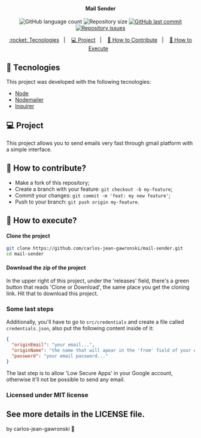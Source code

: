 <h4 align="center">
  Mail Sender
</h4>
<p align="center">
  <img alt="GitHub language count" src="https://img.shields.io/github/languages/count/carlos-jean-gawronski/mail-sender">

  <img alt="Repository size" src="https://img.shields.io/github/repo-size/carlos-jean-gawronski/mail-sender">
  
  <a href="https://github.com/carlos-jean-gawronski/mail-sender/commits/master">
    <img alt="GitHub last commit" src="https://img.shields.io/github/last-commit/carlos-jean-gawronski/mail-sender">
  </a>

  <a href="https://github.com/carlos-jean-gawronski/mail-sender/issues">
    <img alt="Repository issues" src="https://img.shields.io/github/issues/carlos-jean-gawronski/mail-sender">
  </a>
</p>
<p align="center">
  <a href="#rocket-tecnologies"> :rocket: Tecnologies</a>&nbsp;&nbsp;&nbsp;|&nbsp;&nbsp;&nbsp;
  <a href="#-project">💻 Project</a>&nbsp;&nbsp;&nbsp;|&nbsp;&nbsp;&nbsp;
  <a href="#-how-to-contribute">🤔 How to Contribute</a>&nbsp;&nbsp;&nbsp;|&nbsp;&nbsp;&nbsp;
  <a href="#-how-to-execute">🔖 How to Execute</a>&nbsp;&nbsp;&nbsp;
</p>

## :rocket: Tecnologies

This project was developed with the following tecnologies:

- [Node](https://nodejs.org/en/)
- [Nodemailer](https://nodemailer.com/about/)
- [Inquirer](https://www.npmjs.com/package/inquirer)

## 💻 Project

This project allows you to send emails very fast through gmail platform with a simple interface.

## 🤔 How to contribute?

- Make a fork of this repository;
- Create a branch with your feature: `git checkout -b my-feature`;
- Commit your changes: `git commit -m 'feat: my new feature'`;
- Push to your branch: `git push origin my-feature`.

## 🔖 How to execute?

#### Clone the project

```sh
git clone https://github.com/carlos-jean-gawronski/mail-sender.git
cd mail-sender
```

#### Download the zip of the project

In the upper right of this project, under the 'releases' field, there's a green button that reads 'Clone or Download', the same place you get the cloning link. Hit that to download this project.

### Some last steps

Additionally, you'll have to go to `src/credentials` and create a file called `credentials.json`, also put the following content inside of it:

```json
{
  "originEmail": "your email...",
  "originName": "the name that will apear in the 'from' field of your email",
  "password": "your email password..."
}
```

The last step is to allow 'Low Secure Apps' in your Google account, otherwise it'll not be possible to send any email.

### Licensed under MIT license

## See more details in the LICENSE file.

by carlos-jean-gawronski :wave:
